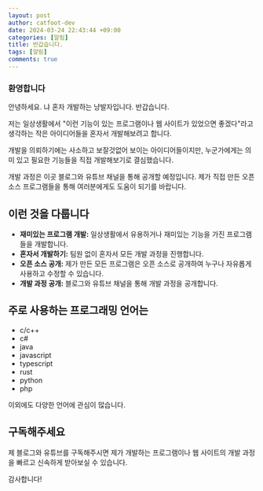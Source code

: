 ```yaml
---
layout: post
author: catfoot-dev
date: 2024-03-24 22:43:44 +09:00
categories: [알림]
title: 반갑습니다.
tags: [알림]
comments: true
---
```

### 환영합니다

안녕하세요. 냐 혼자 개발하는 냥발자입니다. 반갑습니다.

저는 일상생활에서 "이런 기능이 있는 프로그램이나 웹 사이트가 있었으면 좋겠다"라고 생각하는 작은 아이디어들을 혼자서 개발해보려고 합니다.

개발을 의뢰하기에는 사소하고 보잘것없어 보이는 아이디어들이지만, 누군가에게는 의미 있고 필요한 기능들을 직접 개발해보기로 결심했습니다.

개발 과정은 이곳 블로그와 유튜브 채널을 통해 공개할 예정입니다. 제가 직접 만든 오픈 소스 프로그램들을 통해 여러분에게도 도움이 되기를 바랍니다.

## 이런 것을 다룹니다

- **재미있는 프로그램 개발:** 일상생활에서 유용하거나 재미있는 기능을 가진 프로그램들을 개발합니다.
- **혼자서 개발하기:** 팀원 없이 혼자서 모든 개발 과정을 진행합니다.
- **오픈 소스 공개:** 제가 만든 모든 프로그램은 오픈 소스로 공개하여 누구나 자유롭게 사용하고 수정할 수 있습니다.
- **개발 과정 공개:** 블로그와 유튜브 채널을 통해 개발 과정을 공개합니다.

## 주로 사용하는 프로그래밍 언어는

- c/c++
- c#
- java
- javascript
- typescript
- rust
- python
- php

이외에도 다양한 언어에 관심이 많습니다.

## 구독해주세요

제 블로그와 유튜브를 구독해주시면 제가 개발하는 프로그램이나 웹 사이트의 개발 과정을 빠르고 신속하게 받아보실 수 있습니다.

감사합니다!
